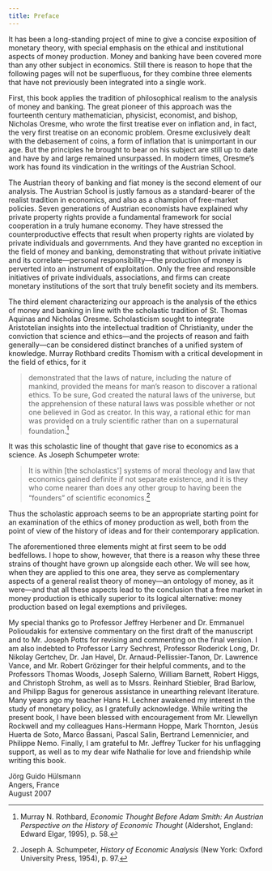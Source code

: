 ```yaml
---
title: Preface
---
```


It has been a long-standing project of mine to give a concise exposition of monetary theory, with special emphasis on the ethical and institutional aspects of money production. Money and banking have been covered more than any other subject in economics. Still there is reason to hope that the following pages will not be superfluous, for they combine three elements that have not previously been integrated into a single work.

First, this book applies the tradition of philosophical realism to the analysis of money and banking. The great pioneer of this approach was the fourteenth century mathematician, physicist, economist, and bishop, Nicholas Oresme, who wrote the first treatise ever on inflation and, in fact, the very first treatise on an economic problem. Oresme exclusively dealt with the debasement of coins, a form of inflation that is unimportant in our age. But the principles he brought to bear on his subject are still up to date and have by and large remained unsurpassed. In modern times, Oresme’s work has found its vindication in the writings of the Austrian School.

The Austrian theory of banking and fiat money is the second element of our analysis. The Austrian School is justly famous as a standard-bearer of the realist tradition in economics, and also as a champion of free-market policies. Seven generations of Austrian economists have explained why private property rights provide a fundamental framework for social cooperation in a truly humane economy. They have stressed the counterproductive effects that result when property rights are violated by private individuals and governments. And they have granted no exception in the field of money and banking, demonstrating that without private initiative and its correlate—personal responsibility—the production of money is perverted into an instrument of exploitation. Only the free and responsible initiatives of private individuals, associations, and firms can create monetary institutions of the sort that truly benefit society and its members.

The third element characterizing our approach is the analysis of the ethics of money and banking in line with the scholastic tradition of St. Thomas Aquinas and Nicholas Oresme. Scholasticism sought to integrate Aristotelian insights into the intellectual tradition of Christianity, under the conviction that science and ethics—and the projects of reason and faith generally—can be considered distinct branches of a unified system of knowledge. Murray Rothbard credits Thomism with a critical development in the field of ethics, for it

> demonstrated that the laws of nature, including the nature of mankind, provided the means for man’s reason to discover a rational ethics. To be sure, God created the natural laws of the universe, but the apprehension of these natural laws was possible whether or not one believed in God as creator. In this way, a rational ethic for man was provided on a truly scientific rather than on a supernatural foundation.[^1]

It was this scholastic line of thought that gave rise to economics as a science. As Joseph Schumpeter wrote:

> It is within \[the scholastics'\] systems of moral theology and law that economics gained definite if not separate existence, and it is they who come nearer than does any other group to having been the “founders” of scientific economics.[^2]

Thus the scholastic approach seems to be an appropriate starting point for an examination of the ethics of money production as well, both from the point of view of the history of ideas and for their contemporary application.

The aforementioned three elements might at first seem to be odd bedfellows. I hope to show, however, that there is a reason why these three strains of thought have grown up alongside each other. We will see how, when they are applied to this one area, they serve as complementary aspects of a general realist theory of money—an ontology of money, as it were—and that all these aspects lead to the conclusion that a free market in money production is ethically superior to its logical alternative: money production based on legal exemptions and privileges.

My special thanks go to Professor Jeffrey Herbener and Dr. Emmanuel Polioudakis for extensive commentary on the first draft of the manuscript and to Mr. Joseph Potts for revising and commenting on the final version. I am also indebted to Professor Larry Sechrest, Professor Roderick Long, Dr. Nikolay Gertchev, Dr. Jan Havel, Dr. Arnaud-Pellissier-Tanon, Dr. Lawrence Vance, and Mr. Robert Grözinger for their helpful comments, and to the Professors Thomas Woods, Joseph Salerno, William Barnett, Robert Higgs, and Christoph Strohm, as well as to Mssrs. Reinhard Stiebler, Brad Barlow, and Philipp Bagus for generous assistance in unearthing relevant literature. Many years ago my teacher Hans H. Lechner awakened my interest in the study of monetary policy, as I gratefully acknowledge. While writing the present book, I have been blessed with encouragement from Mr. Llewellyn Rockwell and my colleagues Hans-Hermann Hoppe, Mark Thornton, Jesús Huerta de Soto, Marco Bassani, Pascal Salin, Bertrand Lemennicier, and Philippe Nemo. Finally, I am grateful to Mr. Jeffrey Tucker for his unflagging support, as well as to my dear wife Nathalie for love and friendship while writing this book.

Jörg Guido Hülsmann  
Angers, France  
August 2007

[^1]: Murray N. Rothbard, _Economic Thought Before Adam Smith: An Austrian Perspective on the History of Economic Thought_ (Aldershot, England: Edward Elgar, 1995), p. 58.

[^2]: Joseph A. Schumpeter, _History of Economic Analysis_ (New York: Oxford University Press, 1954), p. 97.
